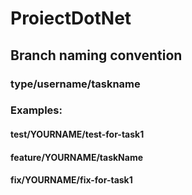 ﻿# ProiectDotNet
 
## Branch naming convention

### type/username/taskname

### Examples:

#### test/YOURNAME/test-for-task1

#### feature/YOURNAME/taskName

#### fix/YOURNAME/fix-for-task1
